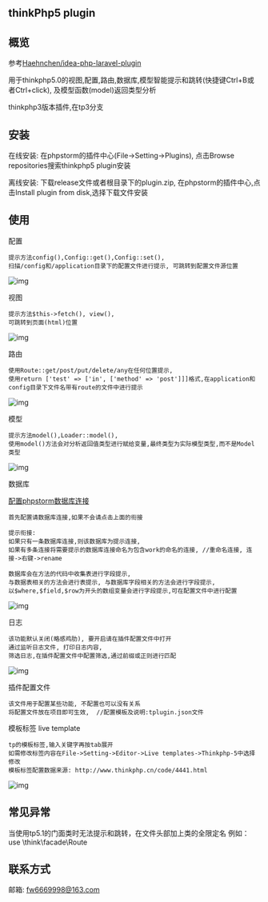 thinkPhp5 plugin
------------------------------

## 概览

参考[Haehnchen/idea-php-laravel-plugin](https://github.com/Haehnchen/idea-php-laravel-plugin)

用于thinkphp5.0的视图,配置,路由,数据库,模型智能提示和跳转(快捷键Ctrl+B或者Ctrl+click), 及模型函数(model)返回类型分析

thinkphp3版本插件,在tp3分支

## 安装

在线安装: 在phpstorm的插件中心(File->Setting->Plugins), 点击Browse repositories搜索thinkphp5 plugin安装

离线安装: 下载release文件或者根目录下的plugin.zip, 在phpstorm的插件中心,点击Install plugin from disk,选择下载文件安装

## 使用

配置
    
    提示方法config(),Config::get(),Config::set(),
    扫描/config和/application目录下的配置文件进行提示, 可跳转到配置文件源位置
![img](https://github.com/fw6669998/Thinkphp5-Plugin/blob/master/img/config.gif)

视图

    提示方法$this->fetch(), view(),
    可跳转到页面(html)位置
![img](https://github.com/fw6669998/Thinkphp5-Plugin/blob/master/img/view.gif)
    
路由
    
    使用Route::get/post/put/delete/any在任何位置提示, 
    使用return ['test' => ['in', ['method' => 'post']]]格式,在application和config目录下文件名带有route的文件中进行提示
![img](https://github.com/fw6669998/Thinkphp5-Plugin/blob/master/img/route.gif)
    
模型
    
    提示方法model(),Loader::model(),
    使用model()方法会对分析返回值类型进行赋给变量,最终类型为实际模型类型,而不是Model类型
![img](https://github.com/fw6669998/Thinkphp5-Plugin/blob/master/img/model.gif)

数据库

[配置phpstorm数据库连接](https://jingyan.baidu.com/article/0a52e3f4cee074bf62ed7208.html)

    首先配置请数据库连接,如果不会请点击上面的衔接
    
    提示衔接:
    如果只有一条数据库连接,则该数据库为提示连接, 
    如果有多条连接将需要提示的数据库连接命名为包含work的命名的连接, //重命名连接, 连接->右键->rename
     
    数据库会在方法的代码中收集表进行字段提示,
    与数据表相关的方法会进行表提示, 与数据库字段相关的方法会进行字段提示, 
    以$where,$field,$row为开头的数组变量会进行字段提示,可在配置文件中进行配置
![img](https://github.com/fw6669998/Thinkphp5-Plugin/blob/master/img/db.gif)

日志
    
    该功能默认关闭(略感鸡肋), 要开启请在插件配置文件中打开
    通过监听日志文件, 打印日志内容,
    筛选日志,在插件配置文件中配置筛选,通过前缀或正则进行匹配  
![img](https://github.com/fw6669998/Thinkphp5-Plugin/blob/master/img/log.gif)
     
插件配置文件
    
    该文件用于配置某些功能, 不配置也可以没有关系
    将配置文件放在项目即可生效,  //配置模板及说明:tplugin.json文件

模板标签 live template
    
    tp的模板标签,输入关键字再按tab展开
    如需修改标签内容在File->Setting->Editor->Live templates->Thinkphp-5中选择修改
    模板标签配置数据来源: http://www.thinkphp.cn/code/4441.html
![img](https://github.com/fw6669998/Thinkphp5-Plugin/blob/master/img/tplt.gif)

## 常见异常
当使用tp5.1的门面类时无法提示和跳转，在文件头部加上类的全限定名 例如：use \think\facade\Route 
    
## 联系方式

邮箱: fw6669998@163.com
